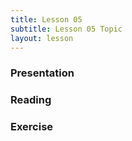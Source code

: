 ```yaml
---
title: Lesson 05
subtitle: Lesson 05 Topic
layout: lesson
---
```


<h3>Presentation</h3>
<h3>Reading</h3>
<h3>Exercise</h3>
